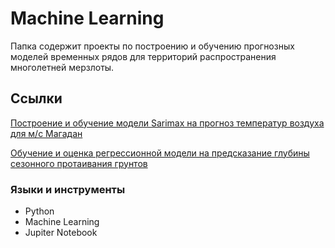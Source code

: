 # Machine Learning

Папка содержит проекты по построению и обучению прогнозных моделей временных рядов для территорий распространения многолетней мерзлоты.

## Ссылки
[Построение и обучение модели Sarimax на прогноз температур воздуха для м/с Магадан](https://github.com/cryomary/machine_learning/blob/main/ml_sarimax_magadan_air.ipynb)

[Обучение и оценка регрессионной модели на предсказание глубины сезонного протаивания грунтов](https://github.com/cryomary/machine_learning/blob/main/ml_linear_regression_active_layer.ipynb)

### Языки и инструменты
- Python
- Machine Learning
- Jupiter Notebook
